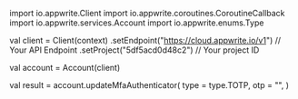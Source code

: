import io.appwrite.Client
import io.appwrite.coroutines.CoroutineCallback
import io.appwrite.services.Account
import io.appwrite.enums.Type

val client = Client(context)
    .setEndpoint("https://cloud.appwrite.io/v1") // Your API Endpoint
    .setProject("5df5acd0d48c2") // Your project ID

val account = Account(client)

val result = account.updateMfaAuthenticator(
    type = type.TOTP,
    otp = "<OTP>", 
)